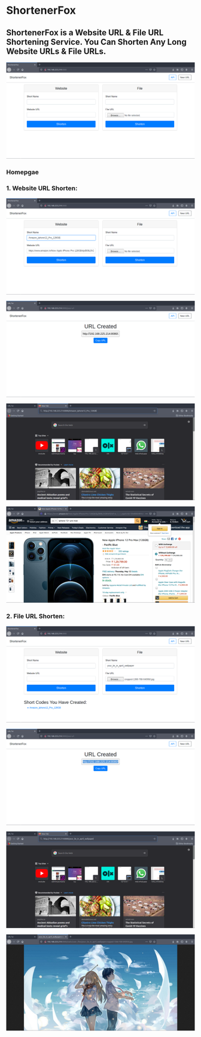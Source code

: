 # ShortenerFox

<h2>ShortenerFox is a Website URL & File URL Shortening Service.
You Can Shorten Any Long Website URLs & File URLs.</h2>

![Screenshot](/screenshots/home_page.png)

<h3>Homepgae</h3>

<h3>1. Website URL Shorten:</h3>

![Screenshot](/screenshots/website_url_shorten/website_url_shorten.png)

![Screenshot](/screenshots/website_url_shorten/website_url_shoten_link.png)

![Screenshot](/screenshots/website_url_shorten/copy_paste_shorten_link.png)

![Screenshot](/screenshots/website_url_shorten/actual_long_link.png)

<h3>2. File URL Shorten:</h3>

![Screenshot](/screenshots/file_url_shorten/file_url_shorten.png)

![Screenshot](/screenshots/file_url_shorten/shorten_link_file.png)

![Screenshot](/screenshots/file_url_shorten/copy_paste_shorten_file_url.png)

![Screenshot](/screenshots/file_url_shorten/actual_long_file_url.png)
